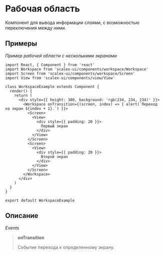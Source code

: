 # Рабочая область

Компонент для вывода информации слоями, с возможностью переключения между ними.

## Примеры

*Пример рабочей области с несколькими экранами*

```
import React, { Component } from 'react'
import Workspace from 'scalex-ui/components/workspace/Workspace'
import Screen from 'scalex-ui/components/workspace/Screen'
import View from 'scalex-ui/components/view/View'

class WorkspaceExample extends Component {
  render() {
    return (
      <div style={{ height: 300, background: 'rgb(234, 234, 234)' }}>
        <Workspace onTransition={(screen, index) => { alert(`Переход на экран ${index + 1}.`) }}>
          <Screen>
            <View>
              <div style={{ padding: 20 }}>
                Первый экран
              </div>
            </View>
          </Screen>
          <Screen>
            <View>
              <div style={{ padding: 20 }}>
                Второй экран
              </div>
            </View>
          </Screen>
        </Workspace>
      </div>
    )
  }
}

export default WorkspaceExample
```

## Описание

*Events*

> **onTransition**
>
> Событие перехода к определенному экрану.
